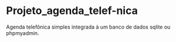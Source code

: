 # Projeto_agenda_telef-nica
Agenda telefônica simples integrada à um banco de dados sqlite ou phpmyadmin.
